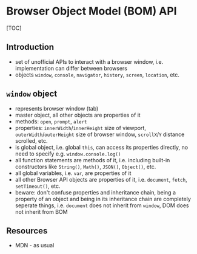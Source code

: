 # Browser Object Model (BOM) API

[TOC]



## Introduction

- set of unofficial APIs to interact with a browser window, i.e. implementation can differ between browsers
- objects `window`, `console`, `navigator`, `history`, `screen`, `location`, etc.



## `window` object

- represents browser window (tab)
- master object, all other objects are properties of it
- methods: `open`, `prompt`, `alert`
- properties: `innerWidth`/`innerHeight` size of viewport, `outerWidth`/`outerHeight` size of browser window, `scrollX`/`Y` distance scrolled, etc.
- is global object, i.e. global `this`, can access its properties directly, no need to specify e.g. `window.console.log()`
- all function statements are methods of it, i.e. including built-in constructors like `String()`, `Math()`, `JSON()`, `Object()`, etc.
- all global variables, i.e. `var`, are properties of it
- all other Browser API objects are properties of it, i.e. `document`, `fetch`, `setTimeout()`, etc.
- beware: don't confuse properties and inheritance chain, being a property of an object and being in its inheritance chain are completely seperate things, i.e. `document` does not inherit from `window`, DOM does not inherit from BOM



## Resources

- MDN - as usual